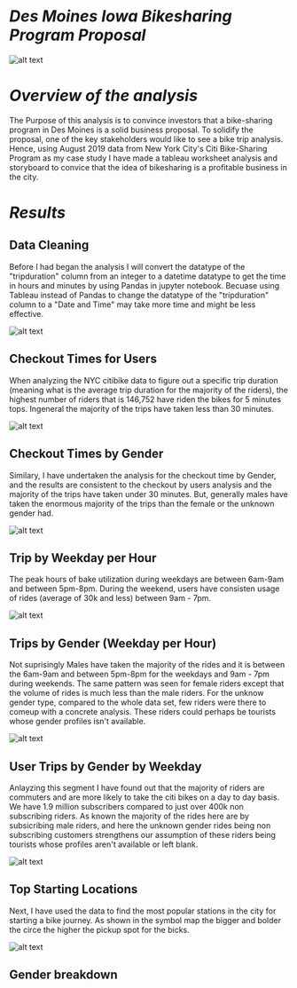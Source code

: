 # _Des Moines Iowa Bikesharing Program Proposal_

![alt text](https://github.com/Yoditatr/bikesharing/blob/main/Image/Image/Citibike.jpg?raw=true)

# _Overview of the analysis_

The Purpose of this analysis is to convince investors that a bike-sharing program in Des Moines is a solid business proposal. To solidify the proposal, one of the key stakeholders would like to see a bike trip analysis. Hence, using August 2019 data from New York City's Citi Bike-Sharing Program as my case study I have made a tableau worksheet analysis and storyboard to convice that the idea of bikesharing is a profitable business in the city. 

# _Results_

## Data Cleaning 

Before I had began the analysis I will convert the datatype of the "tripduration" column from an integer to a datetime datatype to get the time in hours and minutes by using Pandas in jupyter notebook. Becuase using Tableau instead of Pandas to change the datatype of the "tripduration" column to a "Date and Time" may take more time and might be less effective. 

![alt text](https://github.com/Yoditatr/bikesharing/blob/main/Image/Image/DF.PNG?raw=true)

## Checkout Times for Users

When analyzing the NYC citibike data to figure out a specific trip duration (meaning what is the average trip duration for the majority of the riders), the highest number of riders that is 146,752 have riden the bikes for 5 minutes tops. Ingeneral the majority of the trips have taken less than 30 minutes. 

![alt text](https://github.com/Yoditatr/bikesharing/blob/main/Image/Image/Checkout%20times%20for%20users.PNG?raw=true)

## Checkout Times by Gender

Similary, I have undertaken the analysis for the checkout time by Gender, and the results are consistent to the checkout by users analysis and the majority of the trips have taken under 30 minutes. But, generally males have taken the enormous majority of the trips than the female or the unknown gender had.  

![alt text](https://github.com/Yoditatr/bikesharing/blob/main/Image/Image/Checkout%20times%20by%20Gender.PNG?raw=true)

## Trip by Weekday per Hour

The peak hours of bake utilization during weekdays are between 6am-9am and between 5pm-8pm. During the weekend, users have consisten usage of rides (average of 30k and less) between 9am - 7pm. 
 
![alt text](https://github.com/Yoditatr/bikesharing/blob/main/Image/Image/Trips%20by%20weekday%20per%20hour.PNG?raw=true)

##  Trips by Gender (Weekday per Hour)

Not suprisingly Males have taken the majority of the rides and it is between the 6am-9am and between 5pm-8pm for the weekdays and 9am - 7pm during weekends. The same pattern was seen for female riders except that the volume of rides is much less than the male riders. For the unknow gender type, compared to the whole data set, few riders were there to comeup with a concrete analysis. These riders could perhaps be tourists whose gender profiles isn't available.  

![alt text](https://github.com/Yoditatr/bikesharing/blob/main/Image/Image/Trips%20by%20gender%20by%20weekday%20per%20hour.PNG?raw=true)

## User Trips by Gender by Weekday

Anlayzing this segment I have found out that the majority of riders are commuters and are more likely to take the citi bikes on a day to day basis. We have 1.9 million subscribers compared to just over 400k non subscribing riders. As known the majority of the rides here are by subsicribing male riders, and here the unknown gender rides being non subscribing customers strengthens our assumption of these riders being tourists whose profiles aren't available or left blank. 


![alt text](https://github.com/Yoditatr/bikesharing/blob/main/Image/Image/Trips%20by%20gender%20by%20weekday.PNG?raw=true)

## Top Starting Locations 

Next, I have used the data to find the most popular stations in the city for starting a bike journey. As shown in the symbol map the bigger and bolder the circe the higher the pickup spot for the bicks.

![alt text](https://github.com/Yoditatr/bikesharing/blob/main/Image/Top%20start%20location%20by%20user.PNG?raw=true)

## Gender breakdown
